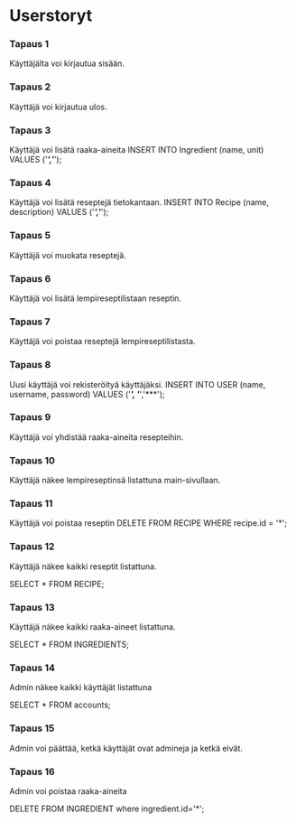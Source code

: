 # Userstoryt


### Tapaus 1
Käyttäjälta voi kirjautua sisään. 


### Tapaus 2
Käyttäjä voi kirjautua ulos. 

### Tapaus 3
Käyttäjä voi lisätä raaka-aineita
INSERT INTO Ingredient (name, unit) VALUES ('***','***');

### Tapaus 4
Käyttäjä voi lisätä reseptejä tietokantaan.
INSERT INTO Recipe (name, description) VALUES ('***','***'); 

### Tapaus 5
Käyttäjä voi muokata reseptejä.

### Tapaus 6

Käyttäjä voi lisätä lempireseptilistaan reseptin. 

### Tapaus 7

Käyttäjä voi poistaa reseptejä lempireseptilistasta.


### Tapaus 8

Uusi käyttäjä voi rekisteröityä käyttäjäksi.
INSERT INTO USER (name, username, password) VALUES ('***', '***','***');

### Tapaus 9

Käyttäjä voi yhdistää raaka-aineita resepteihin.

### Tapaus 10

Käyttäjä näkee lempireseptinsä listattuna main-sivullaan.



### Tapaus 11

Käyttäjä voi poistaa reseptin
DELETE FROM RECIPE WHERE recipe.id = '*';

### Tapaus 12

Käyttäjä näkee kaikki reseptit listattuna.

SELECT * FROM RECIPE;

### Tapaus 13

Käyttäjä näkee kaikki raaka-aineet listattuna.

SELECT * FROM INGREDIENTS;

### Tapaus 14

Admin näkee kaikki käyttäjät listattuna

SELECT * FROM accounts;


### Tapaus 15

Admin voi päättää, ketkä käyttäjät ovat admineja ja ketkä eivät.


### Tapaus 16

Admin voi poistaa raaka-aineita

DELETE FROM INGREDIENT where ingredient.id='*';
